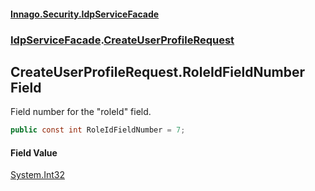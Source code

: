 #### [Innago\.Security\.IdpServiceFacade](../../index.md 'index')
### [IdpServiceFacade](../index.md 'IdpServiceFacade').[CreateUserProfileRequest](index.md 'IdpServiceFacade\.CreateUserProfileRequest')

## CreateUserProfileRequest\.RoleIdFieldNumber Field

Field number for the "roleId" field\.

```csharp
public const int RoleIdFieldNumber = 7;
```

#### Field Value
[System\.Int32](https://learn.microsoft.com/en-us/dotnet/api/system.int32 'System\.Int32')